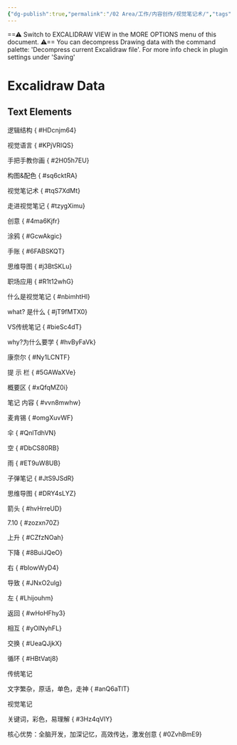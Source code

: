 ```yaml
---
{"dg-publish":true,"permalink":"/02 Area/工作/内容创作/视觉笔记术/","tags":["excalidraw"]}
---
```


==⚠  Switch to EXCALIDRAW VIEW in the MORE OPTIONS menu of this document. ⚠== You can decompress Drawing data with the command palette: 'Decompress current Excalidraw file'. For more info check in plugin settings under 'Saving'


# Excalidraw Data

## Text Elements
逻辑结构
{ #HDcnjm64}


视觉语言
{ #KPjVRIQS}


手把手教你画
{ #2H05h7EU}


构图&配色
{ #sq6cktRA}


视觉笔记术
{ #tqS7XdMt}


走进视觉笔记
{ #tzygXimu}


创意
{ #4ma6Kjfr}


涂鸦
{ #GcwAkgic}


手账
{ #6FABSKQT}


思维导图
{ #j3BtSKLu}


职场应用
{ #R1t12whG}


什么是视觉笔记
{ #nbimhtHl}


what? 是什么
{ #jT9fMTX0}


VS传统笔记
{ #bieSc4dT}


why?为什么要学
{ #hvByFaVk}


康奈尔
{ #Ny1LCNTF}


提
示
栏
{ #5GAWaXVe}


概要区
{ #xQfqMZ0i}


笔记
内容
{ #vvn8mwhw}


麦肯锡
{ #omgXuvWF}


伞
{ #QnlTdhVN}


空
{ #DbCS80RB}


雨
{ #ET9uW8UB}


子弹笔记
{ #JtS9JSdR}


思维导图
{ #DRY4sLYZ}


箭头
{ #hvHrreUD}


7.10
{ #zozxn70Z}


上升
{ #CZfzNOah}


下降
{ #8BuiJQeO}


右
{ #bIowWyD4}


导致
{ #JNxO2ulg}


左
{ #Lhijouhm}


返回
{ #wHoHFhy3}


相互
{ #yOINyhFL}


交换
{ #UeaQJjkX}


循环
{ #HBtVatj8}


传统笔记

文字繁杂，原话，单色，走神
{ #anQ6aTlT}


视觉笔记

关键词，彩色，易理解
{ #3Hz4qVlY}


核心优势：全脑开发，加深记忆，高效传达，激发创意
{ #0ZvhBmE9}


